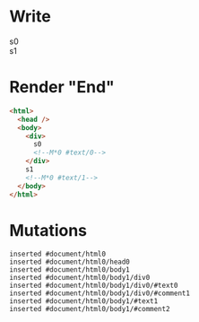 # Write
  <div>s0<!M*0 #text/0></div>s1<!M*0 #text/1>


# Render "End"
```html
<html>
  <head />
  <body>
    <div>
      s0
      <!--M*0 #text/0-->
    </div>
    s1
    <!--M*0 #text/1-->
  </body>
</html>
```

# Mutations
```
inserted #document/html0
inserted #document/html0/head0
inserted #document/html0/body1
inserted #document/html0/body1/div0
inserted #document/html0/body1/div0/#text0
inserted #document/html0/body1/div0/#comment1
inserted #document/html0/body1/#text1
inserted #document/html0/body1/#comment2
```